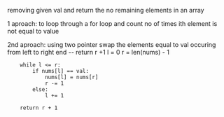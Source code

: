 removing given val and return the no remaining elements in an array

1 aproach:
    to loop through a for loop and count no of times ith element is not equal to value

2nd aproach:
    using two pointer swap the elements equal to val occuring from left to right end -- return r +1
        l = 0
        r = len(nums) - 1

        while l <= r:
            if nums[l] == val:
                nums[l] = nums[r]
                r -= 1
            else:
                l += 1

        return r + 1 